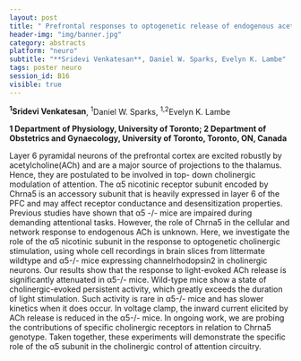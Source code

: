 ```yaml
---
layout: post
title: " Prefrontal responses to optogenetic release of endogenous acetylcholine depend on expression of alpha5 nicotinic receptors"
header-img: "img/banner.jpg"
category: abstracts
platform: "neuro"
subtitle: "**Sridevi Venkatesan**, Daniel W. Sparks, Evelyn K. Lambe"
tags: poster neuro
session_id: B16
visible: true
---
```

**<sup>1</sup>Sridevi Venkatesan**, <sup>1</sup>Daniel W. Sparks, <sup>1,2</sup>Evelyn K. Lambe

__1 Department of Physiology, University of Toronto; 2  Department of Obstetrics and Gynaecology, University of Toronto, Toronto, ON, Canada__

Layer 6 pyramidal neurons of the prefrontal cortex are excited robustly by acetylcholine(ACh) and are a major source of projections to the thalamus. Hence, they are postulated to be involved in top- down cholinergic modulation of attention. The α5 nicotinic receptor subunit encoded by Chrna5 is an accessory subunit that is heavily expressed in layer 6 of the PFC and may affect receptor conductance and desensitization properties. Previous studies have shown that α5 -/- mice are impaired during demanding attentional tasks. However, the role of Chrna5 in the cellular and network response to endogenous ACh is unknown. Here, we investigate the role of the α5 nicotinic subunit in the response to optogenetic cholinergic stimulation, using whole cell recordings in brain slices from littermate wildtype and α5-/- mice expressing channelrhodopsin2 in cholinergic neurons. Our results show that the response to light-evoked ACh release is significantly attenuated in α5-/- mice. Wild-type mice show a state of cholinergic-evoked persistent activity, which greatly exceeds the duration of light stimulation. Such activity is rare in α5-/- mice and has slower kinetics when it does occur. In voltage clamp, the inward current elicited by ACh release is reduced in the α5-/- mice. In ongoing work, we are probing the contributions of specific cholinergic receptors in relation to Chrna5 genotype. Taken together, these experiments will demonstrate the specific role of the α5 subunit in the cholinergic control of attention circuitry. 
